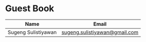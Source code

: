 # Guest Book

| Name                | Email                         |
| ------------------- | ----------------------------- |
| Sugeng Sulistiyawan | sugeng.sulistiyawan@gmail.com |
